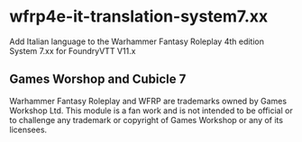 # wfrp4e-it-translation-system7.xx

Add Italian language to the Warhammer Fantasy Roleplay 4th edition System 7.xx for FoundryVTT V11.x

## Games Worshop and Cubicle 7

Warhammer Fantasy Roleplay and WFRP are trademarks owned by Games Workshop Ltd. This module is a fan work and is not intended to be official or to challenge any trademark or copyright of Games Workshop or any of its licensees.
